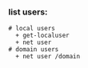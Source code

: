 
### list users:
  ```
  # local users
    + get-localuser
    + net user
  # domain users
    + net user /domain
  ```
